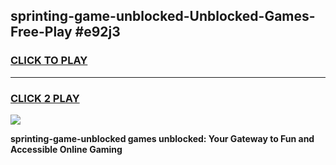 
## sprinting-game-unblocked-Unblocked-Games-Free-Play #e92j3
<h3>
<a href="https://us.freeplayer.one?title=sprinting-game-unblocked&ref=9M">CLICK TO PLAY</a></h3>
<hr>

<h3>
<a href="https://us.freeplayer.one?title=sprinting-game-unblocked&ref=9M">CLICK 2 PLAY</a>
  
</h3>

<a href="https://us.freeplayer.one?title=sprinting-game-unblocked&ref=9M"><img src="https://clearcache.store/games.png"></a>


**sprinting-game-unblocked games unblocked: Your Gateway to Fun and Accessible Online Gaming**
